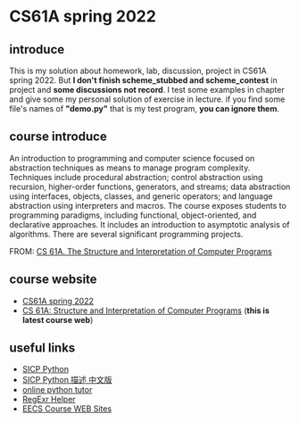 # CS61A spring 2022

## introduce

This is my solution about  homework, lab, discussion, project in CS61A spring 2022. But **I don't finish scheme_stubbed and scheme_contest** in project and **some discussions not record**.
I test some examples in chapter and give some my personal solution of exercise in lecture.
if you find some file's names of **"demo.py"** that is my test program, **you can ignore them**.



## **course introduce**

An introduction to programming and computer science focused on abstraction techniques as means to manage program complexity. Techniques include procedural abstraction; control abstraction using recursion, higher-order functions, generators, and streams; data abstraction using interfaces, objects, classes, and generic operators; and language abstraction using interpreters and macros. 
The course exposes students to programming paradigms, including functional, object-oriented, and declarative approaches. It includes an introduction to asymptotic analysis of algorithms. There are several significant programming projects. 

FROM: [CS 61A. The Structure and Interpretation of Computer Programs](https://www2.eecs.berkeley.edu/Courses/CS61A/)

## course website

- [CS61A spring 2022](https://inst.eecs.berkeley.edu/~cs61a/sp22/)
- [CS 61A: Structure and Interpretation of Computer Programs](https://cs61a.org/) (**this is latest course web**)

## useful links

- [SICP Python](http://composingprograms.com/pages/11-getting-started.html)
- [SICP Python 描述 中文版](https://github.com/wizardforcel/sicp-py-zh)
- [online python tutor](https://pythontutor.com/composingprograms.html#mode=edit)
- [RegExr Helper](https://regexr.com/6r3v1)
- [EECS Course WEB Sites](https://inst.eecs.berkeley.edu/classes-eecs.html)
